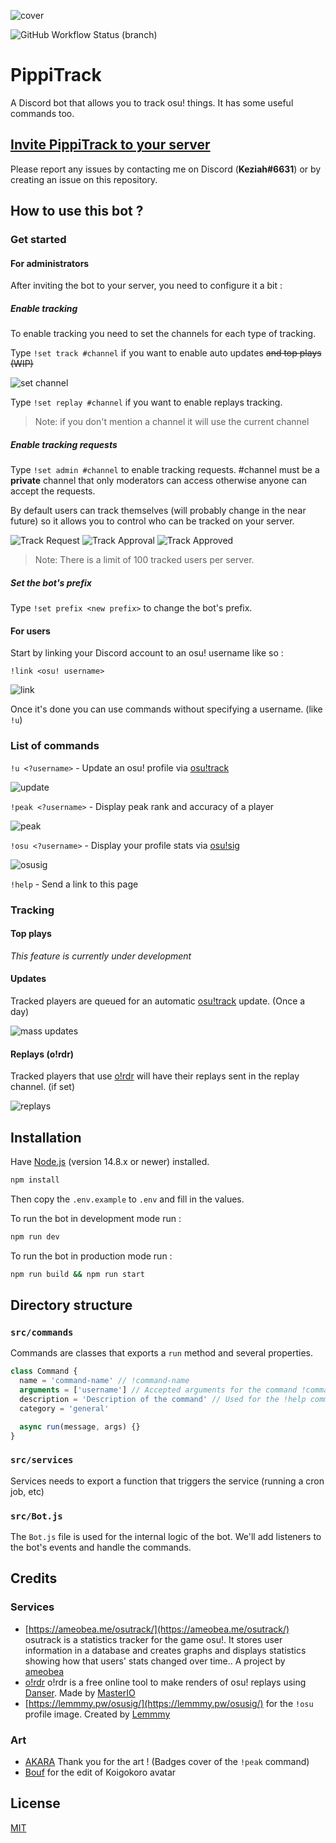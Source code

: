 ![cover](.github/cover.jpg)

![GitHub Workflow Status (branch)](https://img.shields.io/github/workflow/status/KeziahMoselle/osu-track/lint/main?label=lint&style=flat-square)

# PippiTrack

A Discord bot that allows you to track osu! things. It has some useful commands too.

## [Invite PippiTrack to your server](https://discord.com/oauth2/authorize?client_id=862374917206048779&scope=bot&permissions=388160)

Please report any issues by contacting me on Discord (**Keziah#6631**) or by creating an issue on this repository.

## How to use this bot ?

### Get started

#### For administrators

After inviting the bot to your server, you need to configure it a bit :

##### Enable tracking

To enable tracking you need to set the channels for each type of tracking.

Type `!set track #channel` if you want to enable auto updates ~~and top plays (WIP)~~

![set channel](.github/set_channel.png)

Type `!set replay #channel` if you want to enable replays tracking.

> Note: if you don't mention a channel it will use the current channel

##### Enable tracking requests

Type `!set admin #channel` to enable tracking requests. #channel must be a **private** channel that only moderators can access otherwise anyone can accept the requests.

By default users can track themselves (will probably change in the near future) so it allows you to control who can be tracked on your server.

![Track Request](.github/track_request.png)
![Track Approval](.github/track_approval.gif)
![Track Approved](.github/track_approved.png)

> Note: There is a limit of 100 tracked users per server.

##### Set the bot's prefix

Type `!set prefix <new prefix>` to change the bot's prefix.

#### For users

Start by linking your Discord account to an osu! username like so :

`!link <osu! username>`

![link](.github/link.png)

Once it's done you can use commands without specifying a username. (like `!u`)

### List of commands

`!u <?username>` - Update an osu! profile via [osu!track](https://ameobea.me/osutrack/)

![update](.github/update.png)

`!peak <?username>` - Display peak rank and accuracy of a player

![peak](.github/peak.png)

`!osu <?username>` - Display your profile stats via [osu!sig](https://lemmmy.pw/osusig/)

![osusig](.github/osusig.png)

`!help` - Send a link to this page

### Tracking

#### Top plays

_This feature is currently under development_

#### Updates

Tracked players are queued for an automatic [osu!track](https://ameobea.me/osutrack/) update. (Once a day)

![mass updates](.github/updates.png)

#### Replays (o!rdr)

Tracked players that use [o!rdr](https://ordr.issou.best/) will have their replays sent in the replay channel. (if set)

![replays](.github/new_replay.png)

## Installation

Have [Node.js](https://nodejs.org/) (version 14.8.x or newer) installed.

```bash
npm install
```

Then copy the `.env.example` to `.env` and fill in the values.

To run the bot in development mode run :

```bash
npm run dev
```

To run the bot in production mode run :

```bash
npm run build && npm run start
```

## Directory structure

### `src/commands`

Commands are classes that exports a `run` method and several properties.

```js
class Command {
  name = 'command-name' // !command-name
  arguments = ['username'] // Accepted arguments for the command !command-name <username>
  description = 'Description of the command' // Used for the !help command
  category = 'general'

  async run(message, args) {}
}
```

### `src/services`

Services needs to export a function that triggers the service (running a cron job, etc)

### `src/Bot.js`

The `Bot.js` file is used for the internal logic of the bot.
We'll add listeners to the bot's events and handle the commands.

## Credits

### Services

- [https://ameobea.me/osutrack/](https://ameobea.me/osutrack/) osutrack is a statistics tracker for the game osu!. It stores user information in a database and creates graphs and displays statistics showing how that users' stats changed over time.. A project by [ameobea](https://ameobea.me/)
- [o!rdr](https://ordr.issou.best/) o!rdr is a free online tool to make renders of osu! replays using [Danser](https://github.com/Wieku/danser-go). Made by [MasterIO](https://github.com/MasterIO02/)
- [https://lemmmy.pw/osusig/](https://lemmmy.pw/osusig/) for the `!osu` profile image. Created by [Lemmmy](https://osu.ppy.sh/users/4656511)

### Art

- [AKARA](https://akara.fr/) Thank you for the art ! (Badges cover of the `!peak` command)
- [Bouf](https://osu.ppy.sh/users/4431069) for the edit of Koigokoro avatar

## License

[MIT](./LICENSE)

